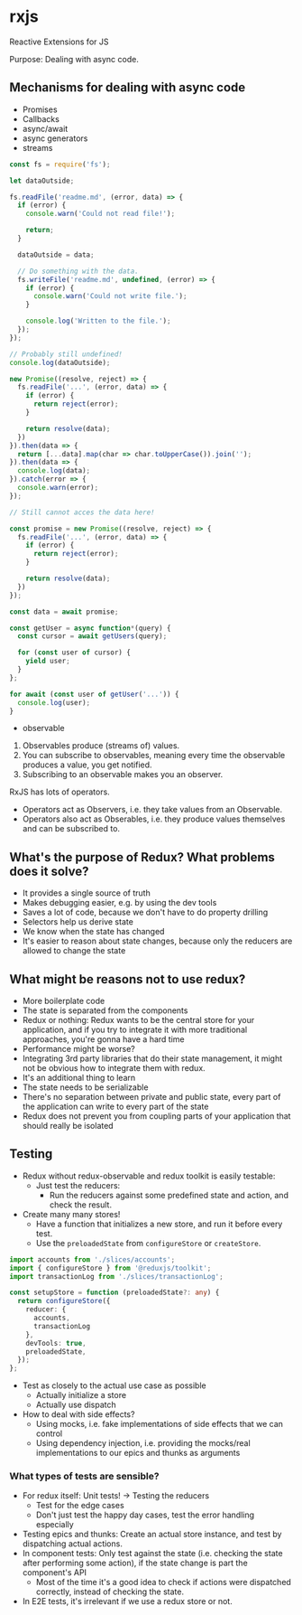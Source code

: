# rxjs

Reactive Extensions for JS

Purpose: Dealing with async code.

## Mechanisms for dealing with async code

- Promises
- Callbacks
- async/await
- async generators
- streams

```js
const fs = require('fs');

let dataOutside;

fs.readFile('readme.md', (error, data) => {
  if (error) {
    console.warn('Could not read file!');

    return;
  }

  dataOutside = data;

  // Do something with the data.
  fs.writeFile('readme.md', undefined, (error) => {
    if (error) {
      console.warn('Could not write file.');
    }

    console.log('Written to the file.');
  });
});

// Probably still undefined!
console.log(dataOutside);
```

```js
new Promise((resolve, reject) => {
  fs.readFile('...', (error, data) => {
    if (error) {
      return reject(error);
    }

    return resolve(data);
  })
}).then(data => {
  return [...data].map(char => char.toUpperCase()).join('');
}).then(data => {
  console.log(data);
}).catch(error => {
  console.warn(error);
});

// Still cannot acces the data here!
```

```js
const promise = new Promise((resolve, reject) => {
  fs.readFile('...', (error, data) => {
    if (error) {
      return reject(error);
    }

    return resolve(data);
  })
});

const data = await promise;
```

```js
const getUser = async function*(query) {
  const cursor = await getUsers(query);

  for (const user of cursor) {
    yield user;
  }
};

for await (const user of getUser('...')) {
  console.log(user);
}
```

- observable

1. Observables produce (streams of) values.
2. You can subscribe to observables, meaning every time the observable produces a value, you get notified.
3. Subscribing to an observable makes you an observer.

RxJS has lots of operators.
- Operators act as Observers, i.e. they take values from an Observable.
- Operators also act as Obserables, i.e. they produce values themselves and can be subscribed to.


## What's the purpose of Redux? What problems does it solve?

- It provides a single source of truth
- Makes debugging easier, e.g. by using the dev tools
- Saves a lot of code, because we don't have to do property drilling
- Selectors help us derive state
- We know when the state has changed
- It's easier to reason about state changes, because only the reducers are allowed to change the state

## What might be reasons not to use redux?

- More boilerplate code
- The state is separated from the components
- Redux or nothing: Redux wants to be the central store for your application, and if you try to integrate it with more traditional approaches, you're gonna have a hard time
- Performance might be worse?
- Integrating 3rd party libraries that do their state management, it might not be obvious how to integrate them with redux.
- It's an additional thing to learn
- The state needs to be serializable
- There's no separation between private and public state, every part of the application can write to every part of the state
- Redux does not prevent you from coupling parts of your application that should really be isolated


## Testing

- Redux without redux-observable and redux toolkit is easily testable:
  - Just test the reducers:
    - Run the reducers against some predefined state and action, and check the result.
- Create many many stores!
  - Have a function that initializes a new store, and run it before every test.
  - Use the `preloadedState` from `configureStore` or `createStore`.

```ts
import accounts from './slices/accounts';
import { configureStore } from '@reduxjs/toolkit';
import transactionLog from './slices/transactionLog';

const setupStore = function (preloadedState?: any) {
  return configureStore({
    reducer: {
      accounts,
      transactionLog
    },
    devTools: true,
    preloadedState,
  });
};
```

- Test as closely to the actual use case as possible
  - Actually initialize a store
  - Actually use dispatch
- How to deal with side effects?
  - Using mocks, i.e. fake implementations of side effects that we can control
  - Using dependency injection, i.e. providing the mocks/real implementations to our epics and thunks as arguments

### What types of tests are sensible?

- For redux itself: Unit tests! -> Testing the reducers
  - Test for the edge cases
  - Don't just test the happy day cases, test the error handling especially
- Testing epics and thunks: Create an actual store instance, and test by dispatching actual actions.
- In component tests: Only test against the state (i.e. checking the state after performing some action), if the state change is part the component's API
  - Most of the time it's a good idea to check if actions were dispatched correctly, instead of checking the state.
- In E2E tests, it's irrelevant if we use a redux store or not.
